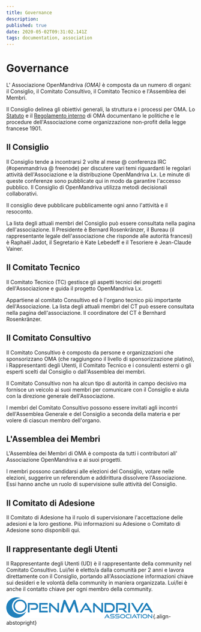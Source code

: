 ```yaml
---
title: Governance
description: 
published: true
date: 2020-05-02T09:31:02.141Z
tags: documentation, association
---
```


# Governance

L' Associazione OpenMandriva *(OMA)* è composta da un numero di organi: il Consiglio, il Comitato Consultivo, il Comitato Tecnico e l'Assemblea dei Membri.

Il Consiglio delinea gli obiettivi generali, la struttura e i processi per OMA.
Lo [Statuto](/doc/statutes-constitution-fr) e il [Regolamento interno](/doc/bylaws) di OMA documentano le politiche e le procedure dell'Associazione come organizzazione non-profit della legge francese 1901.

## Il Consiglio
Il Consiglio tende a incontrarsi 2 volte al mese @ conferenza IRC (#openmandriva @ freenode) per discutere vari temi riguardanti le regolari attività dell'Associazione e la distribuzione OpenMandriva Lx.
Le minute di queste conferenze sono pubblicate qui in modo da garantire l'accesso pubblico. Il Consiglio di OpenMandriva utilizza metodi decisionali collaborativi.

Il consiglio deve pubblicare pubblicamente ogni anno l'attività e il resoconto.

La lista degli attuali membri del Consiglio può essere consultata nella pagina dell'associazione.
Il Presidente  è Bernard Rosenkränzer, il Bureau (il rappresentante legale dell'associazione che risponde alle autorità francesi) è Raphaël Jadot, il Segretario è Kate Lebedeff e il Tesoriere è Jean-Claude Vainer.

## Il Comitato Tecnico
Il Comitato Tecnico (TC) gestisce gli aspetti tecnici dei progetti dell'Associazione e guida il progetto OpenMandriva Lx.

Appartiene al comitato Consultivo ed è l'organo tecnico più importante dell'Associazione. La lista degli attuali membri del  CT può essere consultata nella pagina dell'associazione. Il coordinatore del CT è Bernhard Rosenkränzer.

## Il Comitato Consultivo
Il Comitato Consultivo è composto da persone e organizzazioni che sponsorizzano OMA (che raggiungono il livello di sponsorizzazione platino), i Rappresentanti degli Utenti, il Comitato Tecnico e i consulenti esterni o gli esperti scelti dal Consiglio o dall'Assemblea dei membri.

Il Comitato Consultivo non ha alcun tipo di autorità in campo decisivo ma fornisce un veicolo ai suoi membri per comunicare con il Consiglio e aiuta con la direzione generale dell'Associazione.

I membri del Comitato Consultivo possono essere invitati agli incontri dell'Assemblea Generale e del Consiglio a seconda della materia e per volere di ciascun membro dell'organo.

## L'Assemblea dei Membri
L'Assemblea dei Membri di OMA è composta da tutti i contributori all' Associazione OpenMandriva e ai suoi progetti.

I membri possono candidarsi alle elezioni del Consiglio, votare nelle elezioni, suggerire un referendum e addirittura dissolvere l'Associazione.
Essi hanno anche un ruolo di supervisione sulle attività del Consiglio.

## Il Comitato di Adesione
Il Comitato di Adesione ha il ruolo di supervisionare l'accettazione delle adesioni e la loro gestione. Più informazioni su Adesione o Comitato di Adesione sono disponibili qui.

## Il rappresentante degli Utenti
Il Rappresentante degli Utenti (UD) è il rappresentante della community nel Comitato Consultivo. Lui/lei è eletto/a dalla comunità per 2 anni e lavora direttamente con il Consiglio, portando all'Associazione informazioni chiave sui desideri e le volontà della community in maniera organizzata. Lui/lei è anche il contatto chiave per ogni membro della community.

![header-tr-asso.png](/assets/header-tr-asso.png){.align-abstopright}